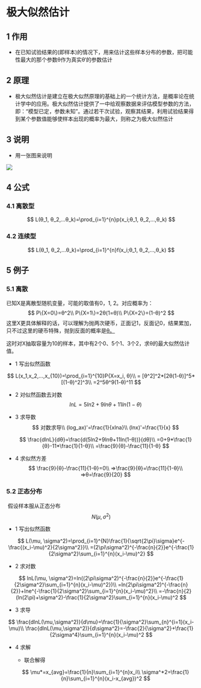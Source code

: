# 极大似然估计

## 1 作用 

- 在已知试验结果的(即样本)的情况下，用来估计这些样本分布的参数，把可能性最大的那个参数θ作为真实θ‘的参数估计

## 2 原理

- 极大似然估计是建立在极大似然原理的基础上的一个统计方法，是概率论在统计学中的应用。极大似然估计提供了一中给观察数据来评估模型参数的方法，即：“模型已定，参数未知”。通过若干次试验，观察其结果，利用试验结果得到某个参数值能够使样本出现的概率为最大，则称之为极大似然估计

## 3 说明

- 用一张图来说明

<img src="picture/101_101.png">

## 4 公式

### 4.1 离散型

$$
L(θ_1, θ_2,...θ_k)=\prod_{i=1}^{n}p(x_i;θ_1, θ_2,...,θ_k)
$$

### 4.2 连续型

$$
L(θ_1, θ_2,...θ_k)=\prod_{i=1}^{n}f(x_i;θ_1, θ_2,...,θ_k)
$$

## 5 例子

### 5.1 离散

已知X是离散型随机变量，可能的取值有0，1,  2。对应概率为：
$$
P\{X=0\}=θ^2\\
P\{X=1\}=2θ(1=θ)\\
P\{X=2\}=(1-θ)^2
$$
这里X更具体解释的话，可以理解为抛两次硬币，正面记1，反面记0，结果累加，只不过这里的硬币特殊，抛到反面的概率是[θ。](http://www.baidu.com/link?url=MJaoIE7AVnDzAZXRW2ArlCqD6Iau-GWrD2G2y4idRneUyWvm-uRxXuB9_6KDQSndF9ynu__z8qkiVrKOKPdWaq&wd=&eqid=b18f01e500020532000000035ad21615)

这时对X抽取容量为10的样本，其中有2个0、5个1、3个2，求θ的最大似然估计值。

- 1 写出似然函数

$$
L(x_1,x_2,...,x_{10})=\prod_{i=1}^{10}P{X=x_i, θ}\\
= [θ^2]^2*[2θ(1-θ)]^5*[(1-θ)^2]^3\\
=2^5θ^9(1-θ)^11
$$

- 2 对似然函数去对数
  $$
  lnL=5ln2+9lnθ+11ln(1-θ)
  $$

- 3 求导数
  $$
  对数求导\\
  (log_ax)'=\frac{1}{xlna}\\
  (lnx)'=\frac{1}{x}
  $$
  
  $$
  \frac{dlnL}{dθ}=\frac{d(5ln2+9lnθ+11ln(1-θ))}{dθ}\\
  =0+9*\frac{1}{θ}-11*\frac{1}{1-θ}\\
  =\frac{9}{θ}-\frac{11}{1-θ}
  $$
  
- 4 求似然方差
  $$
  \frac{9}{θ}-\frac{11}{1-θ}=0\\
  =>\frac{9}{θ}=\frac{11}{1-θ}\\
  =>θ=\frac{9}{20}
  $$
  

### 5.2 正态分布

​	假设样本服从正态分布
$$
N(\mu,\sigma^2)
$$


- 1 写出似然函数

$$
L(\mu, \sigma^2)=\prod_{i=1}^{N}\frac{1}{\sqrt{2\pi}\sigma}e^{-\frac{(x_i-\mu)^2}{2\sigma^2}}\\
=(2\pi\sigma^2)^{-\frac{n}{2}}e^{-\frac{1}{2\sigma^2}\sum_{i=1}^{n}(x_i-\mu)^2}
$$



- 2 求对数

$$
lnL(\mu, \sigma^2)=ln((2\pi\sigma^2)^{-\frac{n}{2}}e^{-\frac{1}{2\sigma^2}\sum_{i=1}^{n}(x_i-\mu)^2})\\
=ln(2\pi\sigma^2)^{-\frac{n}{2}}+lne^{-\frac{1}{2\sigma^2}\sum_{i=1}^{n}(x_i-\mu)^2}\\
=-\frac{n}{2}(ln(2\pi)+\sigma^2)-\frac{1}{2\sigma^2}\sum_{i=1}^{n}(x_i-\mu)^2
$$



- 3 求导

$$
\frac{dlnL(\mu,\sigma^2)}{d\mu}=\frac{1}{\sigma^2}\sum_{n}^{i=1}(x_i-\mu)\\
\frac{dlnL(\mu,\sigma^2)}{d\sigma^2}=-\frac{2}{\sigma^2}+\frac{1}{2\sigma^4}\sum_{i=1}^{n}(x_i-\mu)^2
$$

- 4 求解

  - 联合解得

  $$
  \mu*=x_{avg}=\frac{1}{n}\sum_{i=1}^{n}x_i\\
  \sigma^*2=\frac{1}{n}\sum_{i=1}^{n}(x_i-x_{avg})^2
  $$

  

